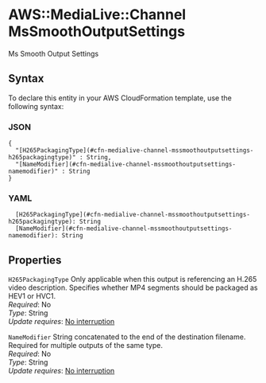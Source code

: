 # AWS::MediaLive::Channel MsSmoothOutputSettings<a name="aws-properties-medialive-channel-mssmoothoutputsettings"></a>

Ms Smooth Output Settings

## Syntax<a name="aws-properties-medialive-channel-mssmoothoutputsettings-syntax"></a>

To declare this entity in your AWS CloudFormation template, use the following syntax:

### JSON<a name="aws-properties-medialive-channel-mssmoothoutputsettings-syntax.json"></a>

```
{
  "[H265PackagingType](#cfn-medialive-channel-mssmoothoutputsettings-h265packagingtype)" : String,
  "[NameModifier](#cfn-medialive-channel-mssmoothoutputsettings-namemodifier)" : String
}
```

### YAML<a name="aws-properties-medialive-channel-mssmoothoutputsettings-syntax.yaml"></a>

```
  [H265PackagingType](#cfn-medialive-channel-mssmoothoutputsettings-h265packagingtype): String
  [NameModifier](#cfn-medialive-channel-mssmoothoutputsettings-namemodifier): String
```

## Properties<a name="aws-properties-medialive-channel-mssmoothoutputsettings-properties"></a>

`H265PackagingType`  <a name="cfn-medialive-channel-mssmoothoutputsettings-h265packagingtype"></a>
Only applicable when this output is referencing an H\.265 video description\. Specifies whether MP4 segments should be packaged as HEV1 or HVC1\.  
*Required*: No  
*Type*: String  
*Update requires*: [No interruption](https://docs.aws.amazon.com/AWSCloudFormation/latest/UserGuide/using-cfn-updating-stacks-update-behaviors.html#update-no-interrupt)

`NameModifier`  <a name="cfn-medialive-channel-mssmoothoutputsettings-namemodifier"></a>
String concatenated to the end of the destination filename\. Required for multiple outputs of the same type\.  
*Required*: No  
*Type*: String  
*Update requires*: [No interruption](https://docs.aws.amazon.com/AWSCloudFormation/latest/UserGuide/using-cfn-updating-stacks-update-behaviors.html#update-no-interrupt)